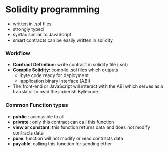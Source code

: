 # Solidity programming

- written in .sol files
- strongly typed
- syntax similar to JavaScript
- smart contracts can be easily written in solidity

### Workflow

- **Contract Definition:** write contract in solidity file (.sol)
- **Compile Solidity:** compile .sol files which outputs
  - byte code ready for deployment
  - application binary interface (ABI)
- The front-end or JavaScript will interact with the ABI which serves as a translator to read the jibberish Bytecode.

### Common Function types
- **public** : accessible to all
- **private** : only this contract can call this function
- **view or constant**: this function returns data and does not modify contracts data
- **pure**: function will not modify or read contracts data
- **payable**: calling this function for sending ether